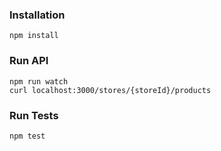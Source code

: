 ### Installation

`npm install`

### Run API

```
npm run watch
curl localhost:3000/stores/{storeId}/products
```

### Run Tests

`npm test`

